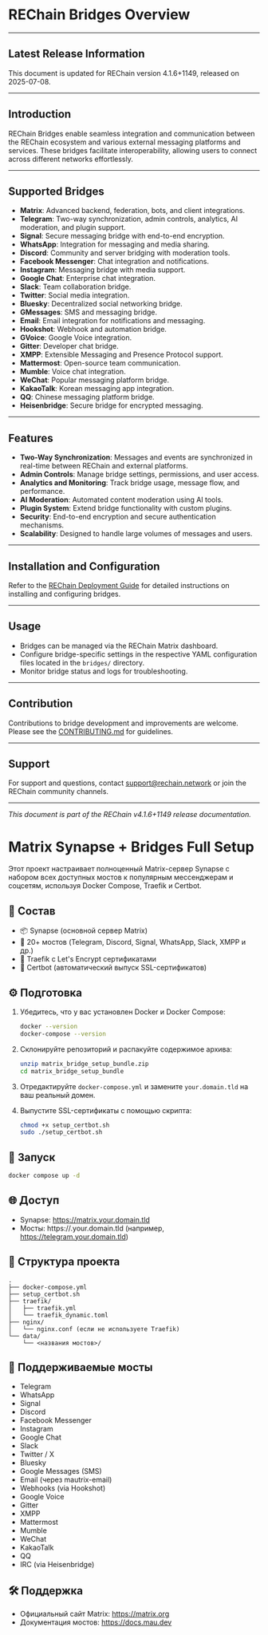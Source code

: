 # REChain Bridges Overview

---

## Latest Release Information

This document is updated for REChain version 4.1.6+1149, released on 2025-07-08.

---

## Introduction

REChain Bridges enable seamless integration and communication between the REChain ecosystem and various external messaging platforms and services. These bridges facilitate interoperability, allowing users to connect across different networks effortlessly.

---

## Supported Bridges

- **Matrix**: Advanced backend, federation, bots, and client integrations.
- **Telegram**: Two-way synchronization, admin controls, analytics, AI moderation, and plugin support.
- **Signal**: Secure messaging bridge with end-to-end encryption.
- **WhatsApp**: Integration for messaging and media sharing.
- **Discord**: Community and server bridging with moderation tools.
- **Facebook Messenger**: Chat integration and notifications.
- **Instagram**: Messaging bridge with media support.
- **Google Chat**: Enterprise chat integration.
- **Slack**: Team collaboration bridge.
- **Twitter**: Social media integration.
- **Bluesky**: Decentralized social networking bridge.
- **GMessages**: SMS and messaging bridge.
- **Email**: Email integration for notifications and messaging.
- **Hookshot**: Webhook and automation bridge.
- **GVoice**: Google Voice integration.
- **Gitter**: Developer chat bridge.
- **XMPP**: Extensible Messaging and Presence Protocol support.
- **Mattermost**: Open-source team communication.
- **Mumble**: Voice chat integration.
- **WeChat**: Popular messaging platform bridge.
- **KakaoTalk**: Korean messaging app integration.
- **QQ**: Chinese messaging platform bridge.
- **Heisenbridge**: Secure bridge for encrypted messaging.

---

## Features

- **Two-Way Synchronization**: Messages and events are synchronized in real-time between REChain and external platforms.
- **Admin Controls**: Manage bridge settings, permissions, and user access.
- **Analytics and Monitoring**: Track bridge usage, message flow, and performance.
- **AI Moderation**: Automated content moderation using AI tools.
- **Plugin System**: Extend bridge functionality with custom plugins.
- **Security**: End-to-end encryption and secure authentication mechanisms.
- **Scalability**: Designed to handle large volumes of messages and users.

---

## Installation and Configuration

Refer to the [REChain Deployment Guide](https://github.com/sorydima/REChain-/wiki/Deployment-Guide) for detailed instructions on installing and configuring bridges.

---

## Usage

- Bridges can be managed via the REChain Matrix dashboard.
- Configure bridge-specific settings in the respective YAML configuration files located in the `bridges/` directory.
- Monitor bridge status and logs for troubleshooting.

---

## Contribution

Contributions to bridge development and improvements are welcome. Please see the [CONTRIBUTING.md](docs/CONTRIBUTING.md) for guidelines.

---

## Support

For support and questions, contact support@rechain.network or join the REChain community channels.

---

*This document is part of the REChain v4.1.6+1149 release documentation.*

# Matrix Synapse + Bridges Full Setup

Этот проект настраивает полноценный Matrix-сервер Synapse с набором всех доступных мостов к популярным мессенджерам и соцсетям, используя Docker Compose, Traefik и Certbot.

## 🔧 Состав

- 📦 Synapse (основной сервер Matrix)
- 🧩 20+ мостов (Telegram, Discord, Signal, WhatsApp, Slack, XMPP и др.)
- 🔐 Traefik с Let's Encrypt сертификатами
- 📜 Certbot (автоматический выпуск SSL-сертификатов)

## ⚙️ Подготовка

1. Убедитесь, что у вас установлен Docker и Docker Compose:
   ```bash
   docker --version
   docker-compose --version
   ```

2. Склонируйте репозиторий и распакуйте содержимое архива:
   ```bash
   unzip matrix_bridge_setup_bundle.zip
   cd matrix_bridge_setup_bundle
   ```

3. Отредактируйте `docker-compose.yml` и замените `your.domain.tld` на ваш реальный домен.

4. Выпустите SSL-сертификаты с помощью скрипта:
   ```bash
   chmod +x setup_certbot.sh
   sudo ./setup_certbot.sh
   ```

## 🚀 Запуск

```bash
docker compose up -d
```

## 🌐 Доступ

- Synapse: https://matrix.your.domain.tld
- Мосты: https://<bridge>.your.domain.tld (например, https://telegram.your.domain.tld)

## 📁 Структура проекта

```
.
├── docker-compose.yml
├── setup_certbot.sh
├── traefik/
│   ├── traefik.yml
│   └── traefik_dynamic.toml
├── nginx/
│   └── nginx.conf (если не используете Traefik)
└── data/
    └── <названия мостов>/
```

## 🧩 Поддерживаемые мосты

- Telegram
- WhatsApp
- Signal
- Discord
- Facebook Messenger
- Instagram
- Google Chat
- Slack
- Twitter / X
- Bluesky
- Google Messages (SMS)
- Email (через mautrix-email)
- Webhooks (via Hookshot)
- Google Voice
- Gitter
- XMPP
- Mattermost
- Mumble
- WeChat
- KakaoTalk
- QQ
- IRC (via Heisenbridge)

## 🛠️ Поддержка

- Официальный сайт Matrix: https://matrix.org
- Документация мостов: https://docs.mau.dev